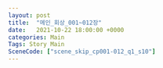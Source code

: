 ```yaml
---
layout: post
title:  "메인_회상_001~012장"
date:   2021-10-22 18:00:00 +0000
categories: Main
Tags: Story Main
SceneCode: ["scene_skip_cp001-012_q1_s10"]
---
```

